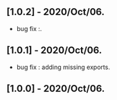 ## [1.0.2] - 2020/Oct/06.

* bug fix :.

## [1.0.1] - 2020/Oct/06.

* bug fix : adding missing exports.

## [1.0.0] - 2020/Oct/06.


